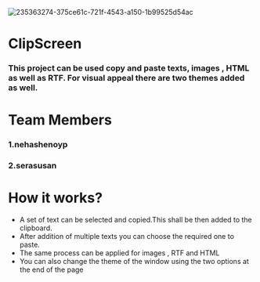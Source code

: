 ![235363274-375ce61c-721f-4543-a150-1b99525d54ac](https://user-images.githubusercontent.com/108021864/236692962-3dd0b85f-2c94-4846-bec9-04c21c24aca5.png)

# ClipScreen
### This project can be used copy and paste texts, images , HTML as well as RTF. For visual appeal there are two themes added as well.
# Team Members
### 1.nehashenoyp
### 2.serasusan
# How it works?
* A set of text can be selected and copied.This shall be then added to the clipboard.
* After addition of multiple texts you can choose the required one to paste.
* The same process can be applied for images , RTF and HTML
* You can also change the theme of the window using the two options at the end of the page

